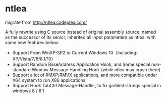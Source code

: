 # ntlea
migrate from http://ntlea.codeplex.com/

A fully rewrite using C source instead of original assembly source, named as the successor of its senior, inherited all input parameters as ntlea. with some new features below:

- Support From WinXP-SP2 to Current Windows 10（including: XP/Vista/7/8/8.1/10）
- Support Random BaseAddress Application Hook, and Some special non-standard Window Message Handling Hook (while ntlea may crash there)
- Support a lot of RMXP/RMVX applications, and more compatible under X64 system to run X86 applications
- Support Hook TabCtrl Message-Handler, to fix garbled-strings special in windows 8 / 8.1
